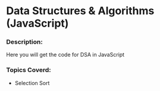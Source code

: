 # Data Structures & Algorithms (JavaScript)

### Description:

Here you will get the code for DSA in JavaScript

### Topics Coverd:

- Selection Sort